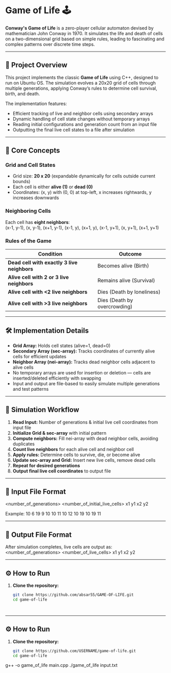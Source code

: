 # Game of Life 🕹️

**Conway's Game of Life** is a zero-player cellular automaton devised by mathematician John Conway in 1970. It simulates the life and death of cells on a two-dimensional grid based on simple rules, leading to fascinating and complex patterns over discrete time steps.

---

## 🚀 Project Overview

This project implements the classic **Game of Life** using C++, designed to run on Ubuntu OS. The simulation evolves a 20x20 grid of cells through multiple generations, applying Conway’s rules to determine cell survival, birth, and death.  

The implementation features:  
- Efficient tracking of live and neighbor cells using secondary arrays  
- Dynamic handling of cell state changes without temporary arrays  
- Reading initial configurations and generation count from an input file  
- Outputting the final live cell states to a file after simulation  

---

## 🎯 Core Concepts

### Grid and Cell States

- Grid size: **20 x 20** (expandable dynamically for cells outside current bounds)  
- Each cell is either **alive (1)** or **dead (0)**  
- Coordinates: (x, y) with (0, 0) at top-left, x increases rightwards, y increases downwards  

### Neighboring Cells

Each cell has **eight neighbors**:  
(x-1, y-1), (x, y-1), (x+1, y-1),
(x-1, y), (x+1, y),
(x-1, y+1), (x, y+1), (x+1, y+1)


### Rules of the Game

| Condition                        | Outcome                      |
|---------------------------------|------------------------------|
| **Dead cell with exactly 3 live neighbors** | Becomes alive (Birth)         |
| **Alive cell with 2 or 3 live neighbors**    | Remains alive (Survival)      |
| **Alive cell with <2 live neighbors**        | Dies (Death by loneliness)    |
| **Alive cell with >3 live neighbors**        | Dies (Death by overcrowding)  |

---

## 🛠️ Implementation Details

- **Grid Array:** Holds cell states (alive=1, dead=0)  
- **Secondary Array (sec-array):** Tracks coordinates of currently alive cells for efficient updates  
- **Neighbor Array (nei-array):** Tracks dead neighbor cells adjacent to alive cells  
- No temporary arrays are used for insertion or deletion — cells are inserted/deleted efficiently with swapping  
- Input and output are file-based to easily simulate multiple generations and test patterns  

---

## 🔄 Simulation Workflow

1. **Read Input:** Number of generations & initial live cell coordinates from input file  
2. **Initialize Grid & sec-array** with initial pattern  
3. **Compute neighbors:** Fill nei-array with dead neighbor cells, avoiding duplicates  
4. **Count live neighbors** for each alive cell and neighbor cell  
5. **Apply rules:** Determine cells to survive, die, or become alive  
6. **Update sec-array and Grid:** Insert new live cells, remove dead cells  
7. **Repeat for desired generations**  
8. **Output final live cell coordinates** to output file  

---

## 📝 Input File Format

<number_of_generations>
<number_of_initial_live_cells>
x1 y1
x2 y2


Example:
10
6
19 9
10 10
11 10
12 10
19 10
19 11


---

## 💾 Output File Format

After simulation completes, live cells are output as:  
<number_of_generations>
<number_of_live_cells>
x1 y1
x2 y2


---

## ⚙️ How to Run

1. **Clone the repository:**

   ```bash
   git clone https://github.com/absar55/GAME-OF-LIFE.git
   cd game-of-life




---

## ⚙️ How to Run

1. **Clone the repository:**

   ```bash
   git clone https://github.com/USERNAME/game-of-life.git
   cd game-of-life


g++ -o game_of_life main.cpp
./game_of_life input.txt
